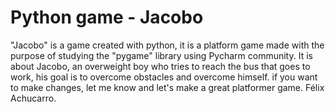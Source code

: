 # Python game - Jacobo
 
"Jacobo" is a game created with python, it is a platform game made with the purpose of studying the "pygame" library using Pycharm community. 
It is about Jacobo, an overweight boy who tries to reach the bus that goes to work, his goal is to overcome obstacles and overcome himself.
if you want to make changes, let me know and let's make a great platformer game.
Félix Achucarro.
